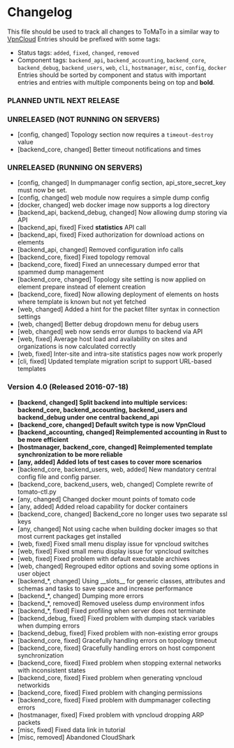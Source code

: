 # Changelog

This file should be used to track all changes to ToMaTo in a similar way to [VpnCloud](https://github.com/dswd/vpncloud.rs/blob/master/CHANGELOG.md)
Entries should be prefixed with some tags:
- Status tags: `added`, `fixed`, `changed`, `removed`
- Component tags: `backend_api`, `backend_accounting`, `backend_core`, `backend_debug`, `backend_users`, `web`, `cli`, `hostmanager`, `misc`, `config`, `docker`
Entries should be sorted by component and status with important entries and entries with multiple components being on top and **bold**.


### PLANNED UNTIL NEXT RELEASE

### UNRELEASED (NOT RUNNING ON SERVERS)

- [config, changed] Topology section now requires a `timeout-destroy` value
- [backend_core, changed] Better timeout notifications and times

### UNRELEASED (RUNNING ON SERVERS)

- [config, changed] In dumpmanager config section, api_store_secret_key must now be set.
- [config, changed] web module now requires a simple dump config
- [docker, changed] web docker image now supports a log directory
- [backend_api, backend_debug, changed] Now allowing dump storing via API
- [backend_api, fixed] Fixed __statistics__ API call
- [backend_api, fixed] Fixed authorization for download actions on elements
- [backend_api, changed] Removed configuration info calls
- [backend_core, fixed] Fixed topology removal
- [backend_core, fixed] Fixed an unnecessary dumped error that spammed dump management
- [backend_core, changed] Topology site setting is now applied on element prepare instead of element creation
- [backend_core, fixed] Now allowing deployment of elements on hosts where template is known but not yet fetched
- [web, changed] Added a hint for the packet filter syntax in connection settings
- [web, changed] Better debug dropdown menu for debug users
- [web, changed] web now sends error dumps to backend via API
- [web, fixed] Average host load and availability on sites and organizations is now calculated correctly
- [web, fixed] Inter-site and intra-site statistics pages now work properly
- [cli, fixed] Updated template migration script to support URL-based templates

### Version 4.0 (Released 2016-07-18)
- **[backend, changed] Split backend into multiple services: backend_core, backend_accounting, backend_users and backend_debug under one central backend_api**
- **[backend_core, changed] Default switch type is now VpnCloud**
- **[backend_accounting, changed] Reimplemented accounting in Rust to be more efficient**
- **[hostmanager, backend_core, changed] Reimplemented template synchronization to be more reliable**
- **[any, added] Added lots of test cases to cover more scenarios**
- [backend_core, backend_users, web, added] New mandatory central config file and config parser.
- [backend_core, backend_users, web, changed] Complete rewrite of tomato-ctl.py
- [any, changed] Changed docker mount points of tomato code
- [any, added] Added reload capability for docker containers
- [backend_core, changed] Backend_core no longer uses two separate ssl keys
- [any, changed] Not using cache when building docker images so that most current packages get installed 
- [web, fixed] Fixed small menu display issue for vpncloud switches
- [web, fixed] Fixed small menu display issue for vpncloud switches
- [web, fixed] Fixed problem with default executable archives
- [web, changed] Regrouped editor options and soving some options in user object
- [backend_*, changed] Using \_\_slots\_\_ for generic classes, attributes and schemas and tasks to save space and increase performance
- [backend_*, changed] Dumping more errors
- [backend_*, removed] Removed useless dump environment infos
- [backend_*, fixed] Fixed profiling when server does not terminate
- [backend_debug, fixed] Fixed problem with dumping stack variables when dumping errors
- [backend_debug, fixed] Fixed problem with non-existing error groups
- [backend_core, fixed] Gracefully handling errors on topology timeout
- [backend_core, fixed] Gracefully handling errors on host component synchronization
- [backend_core, fixed] Fixed problem when stopping external networks with inconsistent states
- [backend_core, fixed] Fixed problem when generating vpncloud networkids
- [backend_core, fixed] Fixed problem with changing permissions
- [backend_core, fixed] Fixed problem with dumpmanager collecting errors
- [hostmanager, fixed] Fixed problem with vpncloud dropping ARP packets
- [misc, fixed] Fixed data link in tutorial
- [misc, removed] Abandoned CloudShark

